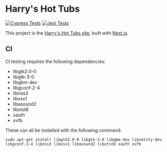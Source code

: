 # Harry's Hot Tubs
[![Cypress Tests](https://github.com/harrys-hot-tubs/HHT/actions/workflows/cypress.yml/badge.svg)](https://github.com/harrys-hot-tubs/HHT/actions/workflows/cypress.yml) [![Jest Tests](https://github.com/harrys-hot-tubs/HHT/actions/workflows/jest.yml/badge.svg)](https://github.com/harrys-hot-tubs/HHT/actions/workflows/jest.yml)<br/>

This project is the [Harry's Hot Tubs site](http://harryshottubs.com/), built with [Next.js](https://nextjs.org/).

## CI

CI testing requires the following dependencies:

- libgtk2.0-0
- libgtk-3-0
- libgbm-dev
- libgconf-2-4
- libnss3
- libxss1
- libasound2
- libxtst6
- xauth
- xvfb

These can all be installed with the following command:

`sudo apt-get install libgtk2.0-0 libgtk-3-0 libgbm-dev libnotify-dev libgconf-2-4 libnss3 libxss1 libasound2 libxtst6 xauth xvfb `
